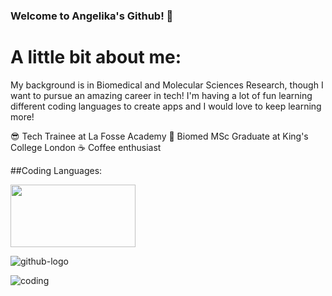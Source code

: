 ### Welcome to Angelika's Github! 🥸

# A little bit about me:
My background is in Biomedical and Molecular Sciences Research, though I want to pursue an amazing career in tech! I'm having a lot of fun learning different coding languages to create apps and I would love to keep learning more!

😎 Tech Trainee at La Fosse Academy
🧬 Biomed MSc Graduate at King's College London
☕ Coffee enthusiast

##Coding Languages:

<img src="[image.png](https://github.com/APrudente15/APrudente15/assets/110691505/3cf0a323-dd27-49d5-a2cb-95867eb3a910)" width="200" height="100">

![github-logo](https://github.com/APrudente15/APrudente15/assets/110691505/2f7728de-7145-41ec-a033-8e396595b6f4)

![coding](https://github.com/APrudente15/APrudente15/assets/110691505/f14cfa3b-51e8-46d6-92b7-f3279c3c8e68)

<!--
**APrudente15/APrudente15** is a ✨ _special_ ✨ repository because its `README.md` (this file) appears on your GitHub profile.

Here are some ideas to get you started:
- 🔭 I’m currently working on enhancing my techincal skills!
- 🌱 I’m currently learning how to be a good plant mama
- 👯 I’m looking to collaborate on fun projects!
- 🤔 I’m looking for help with ...
- 💬 Ask me about ...
- 📫 How to reach me: ...
- 😄 Pronouns: ...
- ⚡ Fun fact: ...
-->
